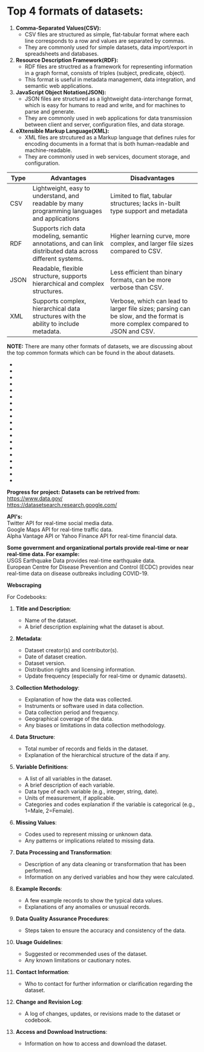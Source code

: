 # Top 4 formats of datasets:
 1. **Comma-Separated Values(CSV):**
       - CSV files are structured as simple, flat-tabular format where each line corresponds to a row and values are separated by commas.
       - They are commonly used for simple datasets, data import/export in spreadsheets and databases.
 2. **Resource Description Framework(RDF):**
       - RDF files are structred as a framework for representing information in a graph format, consists of triples (subject, predicate, object).
       - This format is useful in metadata management, data integration, and semantic web applications.
 4. **JavaScript Object Notation(JSON):**
       - JSON files are structured as a lightweight data-interchange format, which is easy for humans to read and write, and for machines to parse and generate.
       - They are commonly used in web applications for data transmission between client and server, configuration files, and data storage.
 7. **eXtensible Markup Language(XML):**
       - XML files are strcutured as a Markup language that defines rules for encoding documents in a format that is both human-readable and machine-readable.
       - They are commonly used in web services, document storage, and configuration.

| Type | Advantages | Disadvantages |
|----------|----------|----------|
| CSV | Lightweight, easy to understand, and readable by many programming languages and applications | Limited to flat, tabular structures; lacks in-built type support and metadata |
| RDF | Supports rich data modeling, semantic annotations, and can link distributed data across different systems. | Higher learning curve, more complex, and larger file sizes compared to CSV. |
| JSON| Readable, flexible structure, supports hierarchical and complex structures. | Less efficient than binary formats, can be more verbose than CSV. |
| XML | Supports complex, hierarchical data structures with the ability to include metadata. | Verbose, which can lead to larger file sizes; parsing can be slow, and the format is more complex compared to JSON and CSV. |


**NOTE:** There are many other formats of datasets, we are discussing about the top common formats which can be found in the about datasets.









-
-
-
-
-
-
-
-
-
-
-
-
-
-
-
-
-

-
-








**Progress for project:**
**Datasets can be retrived from:**  
https://www.data.gov/  
https://datasetsearch.research.google.com/

**API's:**  
Twitter API for real-time social media data.  
Google Maps API for real-time traffic data.  
Alpha Vantage API or Yahoo Finance API for real-time financial data.  

**Some government and organizational portals provide real-time or near real-time data. For example:**  
USGS Earthquake Data provides real-time earthquake data.  
European Centre for Disease Prevention and Control (ECDC) provides near real-time data on disease outbreaks including COVID-19.  


**Webscraping**  



For Codebooks:  


1. **Title and Description**:
   - Name of the dataset.
   - A brief description explaining what the dataset is about.

2. **Metadata**:
   - Dataset creator(s) and contributor(s).
   - Date of dataset creation.
   - Dataset version.
   - Distribution rights and licensing information.
   - Update frequency (especially for real-time or dynamic datasets).

3. **Collection Methodology**:
   - Explanation of how the data was collected.
   - Instruments or software used in data collection.
   - Data collection period and frequency.
   - Geographical coverage of the data.
   - Any biases or limitations in data collection methodology.

4. **Data Structure**:
   - Total number of records and fields in the dataset.
   - Explanation of the hierarchical structure of the data if any.

5. **Variable Definitions**:
   - A list of all variables in the dataset.
   - A brief description of each variable.
   - Data type of each variable (e.g., integer, string, date).
   - Units of measurement, if applicable.
   - Categories and codes explanation if the variable is categorical (e.g., 1=Male, 2=Female).

6. **Missing Values**:
   - Codes used to represent missing or unknown data.
   - Any patterns or implications related to missing data.

7. **Data Processing and Transformation**:
   - Description of any data cleaning or transformation that has been performed.
   - Information on any derived variables and how they were calculated.

8. **Example Records**:
   - A few example records to show the typical data values.
   - Explanations of any anomalies or unusual records.

9. **Data Quality Assurance Procedures**:
   - Steps taken to ensure the accuracy and consistency of the data.

10. **Usage Guidelines**:
    - Suggested or recommended uses of the dataset.
    - Any known limitations or cautionary notes.

11. **Contact Information**:
    - Who to contact for further information or clarification regarding the dataset.

12. **Change and Revision Log**:
    - A log of changes, updates, or revisions made to the dataset or codebook.

13. **Access and Download Instructions**:
    - Information on how to access and download the dataset.
